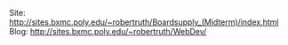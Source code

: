 Site:  http://sites.bxmc.poly.edu/~robertruth/Boardsupply_(Midterm)/index.html
Blog: http://sites.bxmc.poly.edu/~robertruth/WebDev/